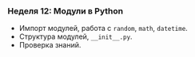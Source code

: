 ### Неделя 12: Модули в Python
- Импорт модулей, работа с `random`, `math`, `datetime`.
- Структура модулей, `__init__.py`.
- Проверка знаний.
